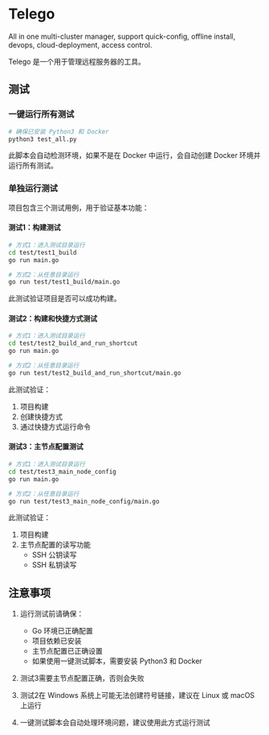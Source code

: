 # Telego
All in one multi-cluster manager, support quick-config, offline install, devops, cloud-deployment, access control.

Telego 是一个用于管理远程服务器的工具。

## 测试

### 一键运行所有测试
```bash
# 确保已安装 Python3 和 Docker
python3 test_all.py
```
此脚本会自动检测环境，如果不是在 Docker 中运行，会自动创建 Docker 环境并运行所有测试。

### 单独运行测试

项目包含三个测试用例，用于验证基本功能：

#### 测试1：构建测试
```bash
# 方式1：进入测试目录运行
cd test/test1_build
go run main.go

# 方式2：从任意目录运行
go run test/test1_build/main.go
```
此测试验证项目是否可以成功构建。

#### 测试2：构建和快捷方式测试
```bash
# 方式1：进入测试目录运行
cd test/test2_build_and_run_shortcut
go run main.go

# 方式2：从任意目录运行
go run test/test2_build_and_run_shortcut/main.go
```
此测试验证：
1. 项目构建
2. 创建快捷方式
3. 通过快捷方式运行命令

#### 测试3：主节点配置测试
```bash
# 方式1：进入测试目录运行
cd test/test3_main_node_config
go run main.go

# 方式2：从任意目录运行
go run test/test3_main_node_config/main.go
```
此测试验证：
1. 项目构建
2. 主节点配置的读写功能
   - SSH 公钥读写
   - SSH 私钥读写

## 注意事项

1. 运行测试前请确保：
   - Go 环境已正确配置
   - 项目依赖已安装
   - 主节点配置已正确设置
   - 如果使用一键测试脚本，需要安装 Python3 和 Docker

2. 测试3需要主节点配置正确，否则会失败

3. 测试2在 Windows 系统上可能无法创建符号链接，建议在 Linux 或 macOS 上运行

4. 一键测试脚本会自动处理环境问题，建议使用此方式运行测试
